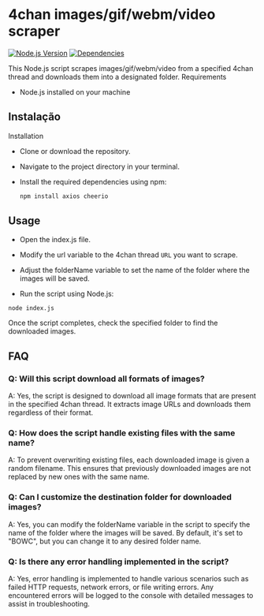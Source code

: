 
# 4chan images/gif/webm/video scraper

[![Node.js Version](https://img.shields.io/badge/Node.js-v14.17.0-green)](https://nodejs.org/)
[![Dependencies](https://img.shields.io/badge/Dependencies-axios%20%7C%20cheerio-blue)](https://www.npmjs.com/package/axios)




This Node.js script scrapes images/gif/webm/video from a specified 4chan thread and downloads them into a designated folder.
Requirements


   * Node.js installed on your machine


## Instalação

Installation

* Clone or download the repository.
* Navigate to the project directory in your terminal.
* Install the required dependencies using npm:

  ```bash
  npm install axios cheerio
  ```


## Usage


* Open the index.js file.

* Modify the url variable to the 4chan thread `URL` you want to scrape.

* Adjust the folderName variable to set the name of the folder where the images will be saved.


* Run the script using Node.js:
```node
node index.js
``` 

Once the script completes, check the specified folder to find the downloaded images.
## FAQ


### Q: Will this script download all formats of images?

A: Yes, the script is designed to download all image formats that are present in the specified 4chan thread. It extracts image URLs and downloads them regardless of their format.



### Q: How does the script handle existing files with the same name?
A: To prevent overwriting existing files, each downloaded image is given a random filename. This ensures that previously downloaded images are not replaced by new ones with the same name.

### Q: Can I customize the destination folder for downloaded images?

A: Yes, you can modify the folderName variable in the script to specify the name of the folder where the images will be saved. By default, it's set to "BOWC", but you can change it to any desired folder name.

### Q: Is there any error handling implemented in the script?

A: Yes, error handling is implemented to handle various scenarios such as failed HTTP requests, network errors, or file writing errors. Any encountered errors will be logged to the console with detailed messages to assist in troubleshooting.
